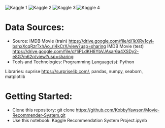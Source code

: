 ![Kaggle 1](https://github.com/user-attachments/assets/98510efb-433a-4a74-9c9b-f50e56eb1957)
![Kaggle 2](https://github.com/user-attachments/assets/3a5563c2-c8bc-48dc-9a91-f4c7249a0142)
![Kaggle 3](https://github.com/user-attachments/assets/95ac6a9b-32ac-4dc6-bcaa-8fc496fb6064)
![Kaggle 4](https://github.com/user-attachments/assets/0237141d-8a96-4e58-97db-9f30df2b6e56)

# Data Sources:
- Source: IMDB Movie (train) https://drive.google.com/file/d/1kXRv1cyi-bshxXcqRzrTxhAo_ri4kCrX/view?usp=sharing IMDB Movie (test) https://drive.google.com/file/d/1iPLdKH8YbVJAsar6a4XSDy2-e8G7m62q/view?usp=sharing
- Tools and Technologies:
Programming Language(s): Python

Libraries: suprise https://surpriselib.com/, pandas, numpy, seaborn, matplotlib

# Getting Started:
- Clone this repository: git clone https://github.com/KobbyYawson/Movie-Recommender-System.git
- Use this notebook: Kaggle Recommendation System Project.ipynb

